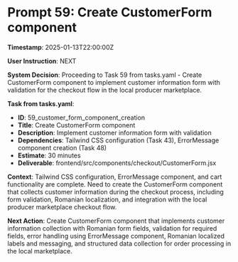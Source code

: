 # Prompt 59: Create CustomerForm component

**Timestamp**: 2025-01-13T22:00:00Z

**User Instruction**: NEXT

**System Decision**: Proceeding to Task 59 from tasks.yaml - Create CustomerForm component to implement customer information form with validation for the checkout flow in the local producer marketplace.

**Task from tasks.yaml**:
- **ID**: 59_customer_form_component_creation  
- **Title**: Create CustomerForm component
- **Description**: Implement customer information form with validation
- **Dependencies**: Tailwind CSS configuration (Task 43), ErrorMessage component creation (Task 48)
- **Estimate**: 30 minutes
- **Deliverable**: frontend/src/components/checkout/CustomerForm.jsx

**Context**: Tailwind CSS configuration, ErrorMessage component, and cart functionality are complete. Need to create the CustomerForm component that collects customer information during the checkout process, including form validation, Romanian localization, and integration with the local producer marketplace checkout flow.

**Next Action**: Create CustomerForm component that implements customer information collection with Romanian form fields, validation for required fields, error handling using ErrorMessage component, Romanian localized labels and messaging, and structured data collection for order processing in the local marketplace.